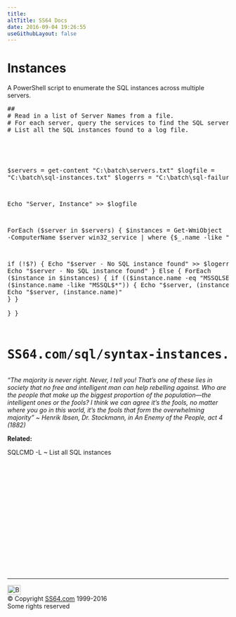 ```yaml
---
title:
altTitle: SS64 Docs
date: 2016-09-04 19:26:55
useGithubLayout: false
---
```

<!-- #BeginLibraryItem "/Library/head_sql.lbi" --><!-- #EndLibraryItem --><h1>Instances</h1>
<p>A PowerShell script to enumerate the SQL instances across multiple servers. </p>
<pre>##
# Read in a list of Server Names from a file. 
# For each server, query the services to find the SQL server instance names.
# List all the SQL instances found to a log file.

##

$servers = get-content "C:\batch\servers.txt"
$logfile = "C:\batch\sql-instances.txt"
$logerrs = "C:\batch\sql-failures.txt"

Echo "Server, Instance" &gt;&gt; $logfile

ForEach ($server in $servers) { 
   $instances = Get-WmiObject -ComputerName $server win32_service | where {$_.name -like "MSSQL*"}

   if (!$?) {
      Echo "$server - No SQL instance found" &gt;&gt; $logerrs
      Echo "$server - No SQL instance found"
   }
   Else {
      ForEach ($instance in $instances) {
         if (($instance.name -eq "MSSQLSERVER") -or ($instance.name -like "MSSQL$*")) {
            Echo "$server, $($instance.name)" &gt;&gt; $logfile
            Echo "$server, $($instance.name)"
         }
      }  
   }
}
# SS64.com/sql/syntax-instances.html</pre>
<p class="quote"><i>“The majority is never right. Never, I tell you! That’s one of these lies in society that no free and intelligent man can help rebelling against. Who are the people that make up the biggest proportion of the population—the intelligent ones or the fools? I think we can agree it’s the fools, no matter where you go in this world, it’s the fools that form the overwhelming majority” ~ Henrik Ibsen, Dr. Stockmann, in An Enemy of the People, act 4 (1882)</i></p>
<p><b>Related:</b></p>
<p><span class="code">SQLCMD -L </span>~ List all SQL instances </p><!-- #BeginLibraryItem "/Library/foot_sql.lbi" --><p>
<!-- ss64-sql -->
<ins class="adsbygoogle" style="display:inline-block;width:300px;height:250px" data-ad-client="ca-pub-6140977852749469" data-ad-slot="6953563613"></ins>
<script>
(adsbygoogle = window.adsbygoogle || []).push({});
</script></p>
<hr>
<div id="bl" class="footer"><a href="syntax-instances.html#"><img src="../images/top.png" width="30" height="22" alt="Back to the Top"></a></div>
<div id="br" class="footer, tagline">© Copyright <a href="http://ss64.com/">SS64.com</a> 1999-2016<br>
Some rights reserved</div><!-- #EndLibraryItem -->

